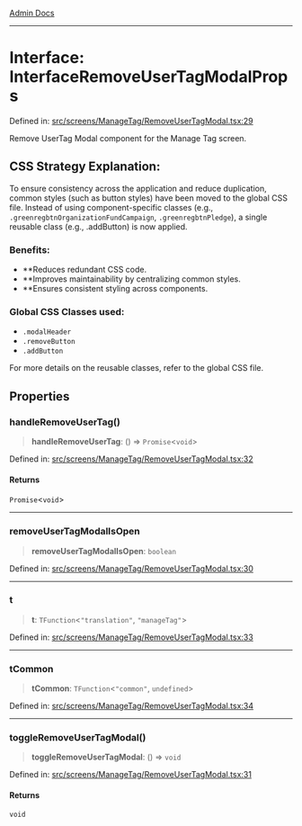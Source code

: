 [Admin Docs](/)

***

# Interface: InterfaceRemoveUserTagModalProps

Defined in: [src/screens/ManageTag/RemoveUserTagModal.tsx:29](https://github.com/PalisadoesFoundation/talawa-admin/blob/main/src/screens/ManageTag/RemoveUserTagModal.tsx#L29)

Remove UserTag Modal component for the Manage Tag screen.

## CSS Strategy Explanation:

To ensure consistency across the application and reduce duplication, common styles
(such as button styles) have been moved to the global CSS file. Instead of using
component-specific classes (e.g., `.greenregbtnOrganizationFundCampaign`, `.greenregbtnPledge`), a single reusable
class (e.g., .addButton) is now applied.

### Benefits:
- **Reduces redundant CSS code.
- **Improves maintainability by centralizing common styles.
- **Ensures consistent styling across components.

### Global CSS Classes used:
- `.modalHeader`
- `.removeButton`
- `.addButton`

For more details on the reusable classes, refer to the global CSS file.

## Properties

### handleRemoveUserTag()

> **handleRemoveUserTag**: () => `Promise`\<`void`\>

Defined in: [src/screens/ManageTag/RemoveUserTagModal.tsx:32](https://github.com/PalisadoesFoundation/talawa-admin/blob/main/src/screens/ManageTag/RemoveUserTagModal.tsx#L32)

#### Returns

`Promise`\<`void`\>

***

### removeUserTagModalIsOpen

> **removeUserTagModalIsOpen**: `boolean`

Defined in: [src/screens/ManageTag/RemoveUserTagModal.tsx:30](https://github.com/PalisadoesFoundation/talawa-admin/blob/main/src/screens/ManageTag/RemoveUserTagModal.tsx#L30)

***

### t

> **t**: `TFunction`\<`"translation"`, `"manageTag"`\>

Defined in: [src/screens/ManageTag/RemoveUserTagModal.tsx:33](https://github.com/PalisadoesFoundation/talawa-admin/blob/main/src/screens/ManageTag/RemoveUserTagModal.tsx#L33)

***

### tCommon

> **tCommon**: `TFunction`\<`"common"`, `undefined`\>

Defined in: [src/screens/ManageTag/RemoveUserTagModal.tsx:34](https://github.com/PalisadoesFoundation/talawa-admin/blob/main/src/screens/ManageTag/RemoveUserTagModal.tsx#L34)

***

### toggleRemoveUserTagModal()

> **toggleRemoveUserTagModal**: () => `void`

Defined in: [src/screens/ManageTag/RemoveUserTagModal.tsx:31](https://github.com/PalisadoesFoundation/talawa-admin/blob/main/src/screens/ManageTag/RemoveUserTagModal.tsx#L31)

#### Returns

`void`
